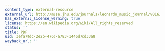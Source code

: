 ```yaml
---
content_type: external-resource
external_url: http://muse.jhu.edu/journals/leonardo_music_journal/v016/16.1polli.pdf
has_external_license_warning: true
license: https://en.wikipedia.org/wiki/All_rights_reserved
status: ''
title: PDF
uid: 3efa78dc-2e2b-476d-a783-1446d7cd33a8
wayback_url: ''
---
```


